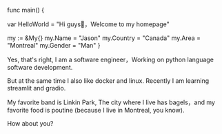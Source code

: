 func main()  {

  var HelloWorld = "Hi guys👋，Welcome to my homepage"

  my :=  &My{}
  my.Name = "Jason"
  my.Country = "Canada"
  my.Area = "Montreal"
  my.Gender = "Man"
}


Yes, that's right, I am a software engineer，Working on python language software development. 

But at the same time I also like docker and linux. Recently I am learning streamlit and gradio.

My favorite band is Linkin Park, The city where I live has bagels，and my favorite food is poutine (because I live in Montreal, you know).

How about you?
